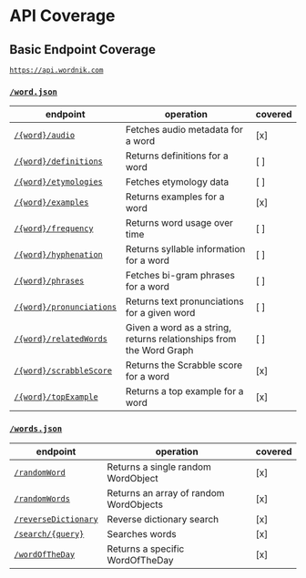 # API Coverage

## Basic Endpoint Coverage

[`https://api.wordnik.com`](https://developer.wordnik.com/docs)

### [`/word.json`](https://developer.wordnik.com/docs#/word)

| endpoint | operation | covered |
| --- | --- | --- |
| [`/{word}/audio`](https://developer.wordnik.com/docs#!/word/getAudio) | Fetches audio metadata for a word | [x] |
| [`/{word}/definitions`](https://developer.wordnik.com/docs#!/word/getDefinitions) | Returns definitions for a word | [ ] |
| [`/{word}/etymologies`](https://developer.wordnik.com/docs#!/word/getEtymologies) | Fetches etymology data | [ ] |
| [`/{word}/examples`](https://developer.wordnik.com/docs#!/word/getExamples) | Returns examples for a word | [x] |
| [`/{word}/frequency`](https://developer.wordnik.com/docs#!/word/getWordFrequency) | Returns word usage over time | [ ] |
| [`/{word}/hyphenation`](https://developer.wordnik.com/docs#!/word/getHyphenation) | Returns syllable information for a word | [ ] |
| [`/{word}/phrases`](https://developer.wordnik.com/docs#!/word/getPhrases) | Fetches bi-gram phrases for a word | [ ] |
| [`/{word}/pronunciations`](https://developer.wordnik.com/docs#!/word/getTextPronunciations) | Returns text pronunciations for a given word | [ ] |
| [`/{word}/relatedWords`](https://developer.wordnik.com/docs#!/word/getRelatedWords) | Given a word as a string, returns relationships from the Word Graph | [ ] |
| [`/{word}/scrabbleScore`](https://developer.wordnik.com/docs#!/word/getScrabbleScore) | Returns the Scrabble score for a word | [x] |
| [`/{word}/topExample`](https://developer.wordnik.com/docs#!/word/getTopExample) | Returns a top example for a word | [x] |

### [`/words.json`](https://developer.wordnik.com/docs#/words)

| endpoint | operation | covered |
| --- | --- | --- |
| [`/randomWord`](https://developer.wordnik.com/docs#!/words/getRandomWord) | Returns a single random WordObject | [x] |
| [`/randomWords`](https://developer.wordnik.com/docs#!/words/getRandomWords) | Returns an array of random WordObjects | [x] |
| [`/reverseDictionary`](https://developer.wordnik.com/docs#!/words/reverseDictionary) | Reverse dictionary search | [x] |
| [`/search/{query}`](https://developer.wordnik.com/docs#!/words/searchWords) | Searches words | [x] |
| [`/wordOfTheDay`](https://developer.wordnik.com/docs#!/words/getWordOfTheDay) | Returns a specific WordOfTheDay | [x] |
